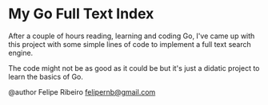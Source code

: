 My Go Full Text Index
====================

After a couple of hours reading, learning and coding Go, I've came up with this project
with some simple lines of code to implement a full text search engine.

The code might not be as good as it could be but it's just a didatic project to learn the basics of Go.

@author Felipe Ribeiro <felipernb@gmail.com>

